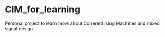 # CIM_for_learning
Personal project to learn more about Coherent Ising Machines and mixed signal design
